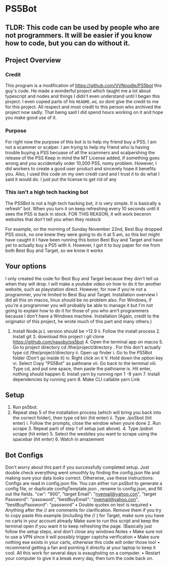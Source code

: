 # PS5Bot
## TLDR: This code can be used by people who are not programmers. It will be easier if you know how to code, but you can do without it.
## Project Overview
### Credit
This program is a modification of https://github.com/VVNoodle/PS5bot this guy's code. He made a wonderful project which taught me a lot about typescript and nodes and things I didn't even understand until I began this project. l even copied parts of his `README.md`, so dont give the credit to me for this project. All respect and most credit to this person who archived the project now sadly. That being said I did spend hours working on it and hope you make good use of it.

### Purpose
For right now the purpose of this bot is to help my friend buy a PSS. I am not a scammer or scalper. I am trying to help my friend who is having trouble buying a PSS becuase of all the scammers and scalpershing the release of the PSS
Keep in mind the MT License added, if something goes wrong and you accidentally order 10,000 PS5, nomy problem. However, I did workers to create a good user product and sincerely hope it benefits you. Also, I used this code on my own credit card and I trust it to do what I said it would do. I just put the license to get rid of any

### This isn't a high tech hacking bot

The PSSBot is not a high tech hacking bot, it is very simple. It is basically a refresh" bot. When you turn it on keep refreshing every 10 seconds until it sees the PS5 is back in stock. FOR THIS REASON, it will work beceron websites that don't tell you when they restock

For example, on the morning of Sunday November 22nd, Best Buy dropped PSS stock, no one knew they were going to do it at 5 am, so this bot might have caught it
I have been running this boton Best Buy and Target and have yet to actually buy a PS5 with it. However, I got it to buy paper for me from both Best Buy and Target, so we know it works

## Your options
I only created the code for Best Buy and Target because they don't tell us when they will drop. I will make a youtube video on how to do it for another website, such as playstation direct. However, for now if you're not a programmer, you're limited to Best Buy and Target.
Installation overview
I did all this on macos, linux should be no problem also. For Windows, if you're a programmer you will probably be able to manage it but I'm not going to explain how to do it for those of you who arn't programmers because I don't have a Windows machine.
Installation
(Again, credit to the originator of this project, he wrote much of this part and many others.)
1. Install Node.js
L version should be >12.9
ii. Follow the install process 2. Install git 3. download this project
i git clone https://github.com/nasoby/ps5bot 4. Open the terminal app on macos 5. Go to project directory cd /the/project/directory
. For this don't actually type cd /the/project/directory ii. Open up finder i. Go to the PS5Bot folder (Don't go inside it) iv. Right click on it V. Hold down the option key vi. Select Copy "PS5Bot" as pathnane vii. Go back to the terminal viii. Type cd, and put one space, then paste the pathname
ix. Hit enter, nothing should happen 6. Install yarn by running npn 1 -9 yarn 7. Install dependencies by running yarn 8. Make CLI callable
yarn Link


## Setup
1. Run ps5bot.
1. Repeat step 5 of the installation process (which will bring you back into the correct folder), then type cd
bin (hit enter) ii. Type ./psSbot (hit enter)
i. Follow the prompts, close the window when youre done 2. Run scrape 3. Repeat parti of step 1 of setup just above). 4. Type /psbot scrape (hit enter) 5. Select the wesbites you want to scrape using the spacebar (hit enter) 6. Watch in amazement


## Bot Configs
Don't worry about this part if you successfully completed setup. Just double check everything went smoothly by finding the config.json file and making sure your data looks correct.
Otherwise, use these instructions:
Configs are read in config.json file. You can either run psSbot to generate a config file, or duplicate configTemplate.json , rename to config.json, and fill out the fields.
"cw": "900", "target Email": "nyemail@yahoo.con", "target Password": "password", "bestBuyEmail": "nyemail@yahoo.con", "bestBuyPassword": "password"
• Double quotes on text is required • Anything after the // are comments for clarification. Remove them if you try to copy paste this example
(including the // ) for Target, make sure you have no carts in your account already
Make sure to run this script and keep the terminal open if you want it to keep refreshing the page. (Basically just follow the setup steps, and don't close any windows
Notes
• Make sure not to use a VPN since it will possibly trigger captcha verification • Make sure nothing ese exists in your carts, otherwise this code will order those too! • recommend getting a fan and pointing it directly at your laptop to keep it cool. All this work for several days is
exaughsting on a computer. • Restart your computer to give it a break every day, then turn the code back on.

